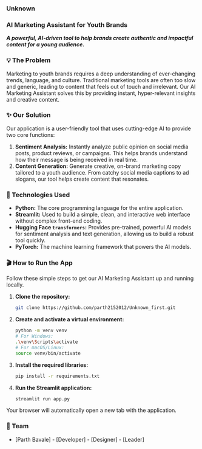 ### Unknown
### AI Marketing Assistant for Youth Brands

***A powerful, AI-driven tool to help brands create authentic and impactful content for a young audience.***

### 💡 The Problem

Marketing to youth brands requires a deep understanding of ever-changing trends, language, and culture. Traditional marketing tools are often too slow and generic, leading to content that feels out of touch and irrelevant. Our AI Marketing Assistant solves this by providing instant, hyper-relevant insights and creative content.

### ✨ Our Solution

Our application is a user-friendly tool that uses cutting-edge AI to provide two core functions:

1.  **Sentiment Analysis:** Instantly analyze public opinion on social media posts, product reviews, or campaigns. This helps brands understand how their message is being received in real time.
2.  **Content Generation:** Generate creative, on-brand marketing copy tailored to a youth audience. From catchy social media captions to ad slogans, our tool helps create content that resonates.

### 🚀 Technologies Used

  * **Python:** The core programming language for the entire application.
  * **Streamlit:** Used to build a simple, clean, and interactive web interface without complex front-end coding.
  * **Hugging Face `transformers`:** Provides pre-trained, powerful AI models for sentiment analysis and text generation, allowing us to build a robust tool quickly.
  * **PyTorch:** The machine learning framework that powers the AI models.

### 🎬 How to Run the App

Follow these simple steps to get our AI Marketing Assistant up and running locally.

1.  **Clone the repository:**

    ```bash
    git clone https://github.com/parth2152012/Unknown_first.git
    ```

2.  **Create and activate a virtual environment:**

    ```bash
    python -m venv venv
    # For Windows:
    .\venv\Scripts\activate
    # For macOS/Linux:
    source venv/bin/activate
    ```

3.  **Install the required libraries:**

    ```bash
    pip install -r requirements.txt
    ```

4.  **Run the Streamlit application:**

    ```bash
    streamlit run app.py
    ```

Your browser will automatically open a new tab with the application.

### 👥 Team

  * [Parth Bavale] - [Developer] - [Designer] - [Leader]
